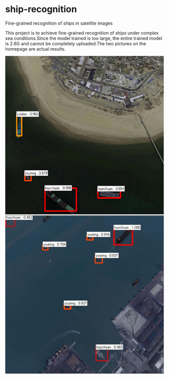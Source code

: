 # ship-recognition
Fine-grained recognition of ships in satellite images

This project is to achieve fine-grained recognition of ships under complex sea conditions.Since the model trained is too large, the entire trained model is 2.6G and cannot be completely uploaded.The two pictures on the homepage are actual results.

![image](https://github.com/Johncheng1/ship-recognition/raw/master/output/121.png)
![image](https://github.com/Johncheng1/ship-recognition/blob/master/output/123.jpg)
